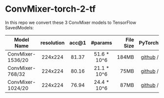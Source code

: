 # ConvMixer-torch-2-tf

In this repo we convert these 3 ConvMixer models to TensorFlow SavedModels:

| Model Name | resolution | acc@1 | #params | File Size | PyTorchModel |
|------------|:---:|:---:|:---:|----------:|:--------------:|
| ConvMixer-1536/20 | 224x224 | 81.37 | 51.6 * 10^6 | 184MB | [github](https://github.com/tmp-iclr/convmixer/releases/download/v1.0/convmixer_1536_20_ks9_p7.pth.tar) / [drive](https://drive.google.com/file/d/1qrzap4vi2KFQTHxf9h_AMbWGvtbP5rIA/view?usp=sharing) |
| ConvMixer-768/32 | 224x224 | 80.16 | 21.1 * 10^6 | 75MB | [github](https://github.com/tmp-iclr/convmixer/releases/download/v1.0/convmixer_768_32_ks7_p7_relu.pth.tar) / [drive](https://drive.google.com/file/d/1NJgHKjPd3YC8XHypQIs5A05XKd15o0s3/view?usp=sharing) |
| ConvMixer-1024/20 | 224x224 | 76.94 | 24.4 * 10^6 | 87MB | [github](https://github.com/tmp-iclr/convmixer/releases/download/v1.0/convmixer_1024_20_ks9_p14.pth.tar) / [drive](https://drive.google.com/file/d/1--jRgK0KmLtWCJswYtfxSIfEcjAOrJyv/view?usp=sharing) |
